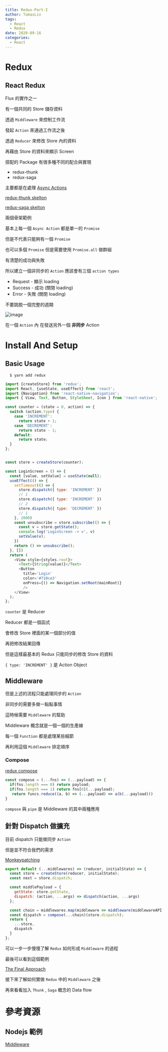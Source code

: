 ```yaml
---
title: Redux-Part-I
author: TomasLin
tags:
  - React
  - Redux 
date: 2020-09-16
categories:
  - React
---
```


# Redux

## React Redux

Flux 的實作之一

有一個共同的 Store 儲存資料

透過 `Middleware` 來控制工作流

發起 `Action` 來通過工作流之後

透過 `Reducer` 來修改 Store 內的資料

再藉由 Store 的資料來顯示 Screen

搭配的 Package 有很多種不同的配合與實現

* redux-thunk
* redux-saga

主要都是在處理 [Async Actions](https://redux.js.org/advanced/async-actions)

[redux-thunk skelton](https://github.com/coodoo/react-redux-isomorphic-example)

[redux-saga skelton](https://github.com/horsekitlin/react-skelton/tree/develop)

兩個骨架範例

基本上每一個 `Async Action` 都是單一的 `Promise`

但是不代表只能夠有一個 `Promise`

也可以多個 `Promise` 但是需要使用 `Promise.all` 做群組

有清楚的成功與失敗

所以建立一個非同步的 `Action` 應該會有三個 `action types`

* Request - 顯示 loading
* Success - 成功 (關閉 loading)
* Error - 失敗 (關閉 loading)

不要跳脫一個完整的週期

![image](https://blog.krawaller.se/static/posts/react-js-architecture-flux-vs-reflux/img/flux-diagram.png)

在一個 `Action` 內 在發送另外一個 **非同步** Action

# Install And Setup

## Basic Usage

```
  $ yarn add redux
```

```javascript
import {createStore} from 'redux';
import React, {useState, useEffect} from 'react';
import {Navigation} from 'react-native-navigation';
import { View, Text, Button, StyleSheet, Icon } from 'react-native';

const counter = (state = 0, action) => {
  switch (action.type) {
    case 'INCREMENT':
      return state + 1;
    case 'DECREMENT':
      return state - 1;
    default:
      return state;
  }
};


const store = createStore(counter);

const LoginScreen = () => {
  const [value, setValue] = useState(null);
  useEffect(() => {
    setTimeout(() => {
      store.dispatch({ type: 'INCREMENT' })
      // 1
      store.dispatch({ type: 'INCREMENT' })
      // 2
      store.dispatch({ type: 'DECREMENT' })
      // 1
    }, 2000)
    const unsubscribe = store.subscribe(() => {
      const v = store.getState();
      console.log('LoginScreen -> v', v)
      setValue(v);
    })
    return () => unsubscribe();
  }, [])
  return (
    <View style={styles.root}>
      <Text>{String(value)}</Text>
      <Button
        title='Login'
        color='#710ce3'
        onPress={() => Navigation.setRoot(mainRoot)}
        />
    </View>
  );
};
```

`counter` 是 Reducer

Reducer 都是一個函式

會修改 Store 裡面的某一個部分的值

再把修改結果回傳

但是這樣最基本的 Redux 只能同步的修改 Store 的資料

`{ type: 'INCREMENT' }` 是 Action Object

## Middleware

但是上述的流程只能處理同步的 `Action`

非同步的需要多做一點點事情

這時候需要 `Middleware` 的幫助

Middleware 概念就是一個一個的生產線

每一個 `Function` 都是處理某些細節

再利用這個 `Middleware` 排定順序

### Compose

[redux compose](https://github.com/reduxjs/redux/blob/master/src/compose.ts)

```javascript
const compose = (...fns) => (...payload) => {
  if(fns.length === 0) return payload;
  if(fns.length === 1) return fns[0](...payload);
   return funcs.reduce((a, b) => (...payload) => a(b(...payload)))
}
```

`compose` 與 `pipe` 是 Middleware 的其中兩種應用

## 針對 Dispatch 做擴充

目前 dispatch 只能做同步 `Action`

但是並不符合我們的需求


[Monkeypatching](https://redux.js.org/advanced/middleware#attempt-3-monkeypatching-dispatch)

```javascript
export default (...middlewares) => (reducer, initialState) => {
  const store = createStore(reducer, initialState);
  const next = store.dispatch;

  const middlePayload = {
    getState: store.getState,
    dispatch: (action, ...args) => dispatch(action, ...args)
  };

  const chain = middlewares.map(middleware => middleware(middlewareAPI));
  const dispatch = compose(...chain)(store.dispatch);
  return {
    ...store,
    dispatch
  }
};
```

可以一步一步慢慢了解 `Redux` 如何形成 `Middleware` 的過程

最後可以看到這個範例

[The Final Approach](https://redux.js.org/advanced/middleware#the-final-approach)

接下來了解如何實做 `Redux`  中的  `Middleware` 之後

再來看看加入 `Thunk` ,  `Saga` 概念的 Data flow

# 參考資源

## Nodejs 範例

[Middleware](https://gist.github.com/darrenscerri/5c3b3dcbe4d370435cfa)
